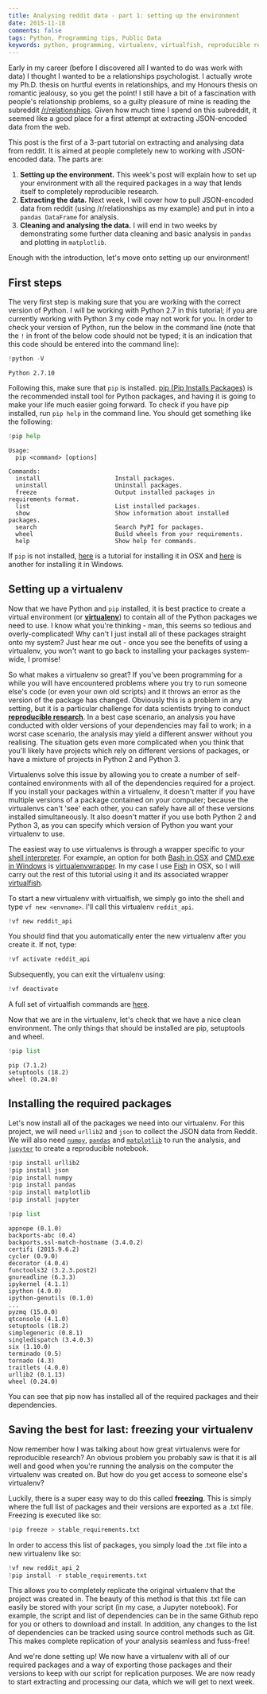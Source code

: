 ```yaml
---
title: Analysing reddit data - part 1: setting up the environment 
date: 2015-11-18  
comments: false  
tags: Python, Programming tips, Public Data
keywords: python, programming, virtualenv, virtualfish, reproducible research  
---
```


Early in my career (before I discovered all I wanted to do was work with data) I thought I wanted to be a relationships psychologist. I actually wrote my Ph.D. thesis on hurtful events in relationships, and my Honours thesis on romantic jealousy, so you get the point! I still have a bit of a fascination with people's relationship problems, so a guilty pleasure of mine is reading the subreddit [/r/relationships](https://www.reddit.com/r/relationships#hme). Given how much time I spend on this subreddit, it seemed like a good place for a first attempt at extracting JSON-encoded data from the web.

This post is the first of a 3-part tutorial on extracting and analysing data from reddit. It is aimed at people completely new to working with JSON-encoded data. The parts are:   
1. **Setting up the environment.** This week's post will explain how to set up your environment with all the required packages in a way that lends itself to completely reproducible research.   
2. **Extracting the data.** Next week, I will cover how to pull JSON-encoded data from reddit (using /r/relationships as my example) and put in into a `pandas DataFrame` for analysis.   
3. **Cleaning and analysing the data.** I will end in two weeks by demonstrating some further data cleaning and basic analysis in `pandas` and plotting in `matplotlib`.   

Enough with the introduction, let's move onto setting up our environment!

## First steps

The very first step is making sure that you are working with the correct version of Python. I will be working with Python 2.7 in this tutorial; if you are currently working with Python 3 my code may not work for you. In order to check your version of Python, run the below in the command line (note that the `!` in front of the below code should not be typed; it is an indication that this code should be entered into the command line):


```python
!python -V
```

    Python 2.7.10


Following this, make sure that `pip` is installed. [pip (Pip Installs Packages)](https://pip.pypa.io/en/stable/) is the recommended install tool for Python packages, and having it is going to make your life much easier going forward. To check if you have pip installed, run `pip help` in the command line. You should get something like the following:


```python
!pip help
```

    
    Usage:   
      pip <command> [options]
    
    Commands:
      install                     Install packages.
      uninstall                   Uninstall packages.
      freeze                      Output installed packages in requirements format.
      list                        List installed packages.
      show                        Show information about installed packages.
      search                      Search PyPI for packages.
      wheel                       Build wheels from your requirements.
      help                        Show help for commands.



If `pip` is not installed, [here](http://jamie.curle.io/posts/installing-pip-virtualenv-and-virtualenvwrapper-on-os-x/) is a tutorial for installing it in OSX and [here](http://www.tylerbutler.com/2012/05/how-to-install-python-pip-and-virtualenv-on-windows-with-powershell/) is another for installing it in Windows.

## Setting up a virtualenv

Now that we have Python and `pip` installed, it is best practice to create a virtual environment (or [**virtualenv**](http://docs.python-guide.org/en/latest/dev/virtualenvs/)) to contain all of the Python packages we need to use. I know what you're thinking - man, this seems so tedious and overly-complicated! Why can't I just install all of these packages straight onto my system? Just hear me out - once you see the benefits of using a virtualenv, you won't want to go back to installing your packages system-wide, I promise!

So what makes a virtualenv so great? If you've been programming for a while you will have encountered problems where you try to run someone else's code (or even your own old scripts) and it throws an error as the version of the package has changed. Obviously this is a problem in any setting, but it is a particular challenge for data scientists trying to conduct [**reproducible research**](https://en.wikipedia.org/wiki/Reproducibility#Reproducible_research). In a best case scenario, an analysis you have conducted with older versions of your dependencies may fail to work; in a worst case scenario, the analysis may yield a different answer without you realising. The situation gets even more complicated when you think that you'll likely have projects which rely on different versions of packages, or have a mixture of projects in Python 2 and Python 3.

Virtualenvs solve this issue by allowing you to create a number of self-contained environments with all of the dependencies required for a project. If you install your packages within a virtualenv, it doesn't matter if you have multiple versions of a package contained on your computer; because the virtualenvs can't 'see' each other, you can safely have all of these versions installed simultaneously. It also doesn't matter if you use both Python 2 and Python 3, as you can specify which version of Python you want your virtualenv to use.

The easiest way to use virtualenvs is through a wrapper specific to your [shell interpreter](https://en.wikipedia.org/wiki/Unix_shell). For example, an option for both [Bash in OSX](http://jamie.curle.io/posts/installing-pip-virtualenv-and-virtualenvwrapper-on-os-x/) and [CMD.exe in Windows](http://www.tylerbutler.com/2012/05/how-to-install-python-pip-and-virtualenv-on-windows-with-powershell/) is [virtualenvwrapper](https://virtualenvwrapper.readthedocs.org/en/latest/). In my case I use [Fish](http://fishshell.com/) in OSX, so I will carry out the rest of this tutorial using it and its associated wrapper [virtualfish](http://virtualfish.readthedocs.org/en/latest/index.html).

To start a new virtualenv with virtualfish, we simply go into the shell and type `vf new <envname>`. I'll call this virtualenv `reddit_api`.


```python
!vf new reddit_api
```

You should find that you automatically enter the new virtualenv after you create it. If not, type:


```python
!vf activate reddit_api
```

Subsequently, you can exit the virtualenv using:


```python
!vf deactivate
```

A full set of virtualfish commands are [here](http://virtualfish.readthedocs.org/en/latest/usage.html).

Now that we are in the virtualenv, let's check that we have a nice clean environment. The only things that should be installed are pip, setuptools and wheel.


```python
!pip list
```

    pip (7.1.2)
    setuptools (18.2)
    wheel (0.24.0)


## Installing the required packages

Let's now install all of the packages we need into our virtualenv. For this project, we will need `urllib2` and `json` to collect the JSON data from Reddit. We will also need [`numpy`](http://www.numpy.org/), [`pandas`](http://pandas.pydata.org/) and [`matplotlib`](http://matplotlib.org/) to run the analysis, and [`jupyter`](http://jupyter.org/) to create a reproducible notebook.


```python
!pip install urllib2
!pip install json
!pip install numpy
!pip install pandas
!pip install matplotlib
!pip install jupyter
```


```python
!pip list
```

    appnope (0.1.0)
    backports-abc (0.4)
    backports.ssl-match-hostname (3.4.0.2)
    certifi (2015.9.6.2)
    cycler (0.9.0)
    decorator (4.0.4)
    functools32 (3.2.3.post2)
    gnureadline (6.3.3)
    ipykernel (4.1.1)
    ipython (4.0.0)
    ipython-genutils (0.1.0)
    ...
    pyzmq (15.0.0)
    qtconsole (4.1.0)
    setuptools (18.2)
    simplegeneric (0.8.1)
    singledispatch (3.4.0.3)
    six (1.10.0)
    terminado (0.5)
    tornado (4.3)
    traitlets (4.0.0)
    urllib2 (0.1.13)
    wheel (0.24.0)


You can see that pip now has installed all of the required packages and their dependencies.

## Saving the best for last: freezing your virtualenv

Now remember how I was talking about how great virtualenvs were for reproducible research? An obvious problem you probably saw is that it is all well and good when you're running the analysis on the computer the virtualenv was created on. But how do you get access to someone else's virtualenv?

Luckily, there is a super easy way to do this called **freezing**. This is simply where the full list of packages and their versions are exported as a .txt file. Freezing is executed like so:


```python
!pip freeze > stable_requirements.txt
```

In order to access this list of packages, you simply load the .txt file into a new virtualenv like so:


```python
!vf new reddit_api_2
!pip install -r stable_requirements.txt
```

This allows you to completely replicate the original virtualenv that the project was created in. The beauty of this method is that this .txt file can easily be stored with your script (in my case, a Jupyter notebook). For example, the script and list of dependencies can be in the same Github repo for you or others to download and install. In addition, any changes to the list of dependencies can be tracked using source control methods such as Git. This makes complete replication of your analysis seamless and fuss-free!

And we're done setting up! We now have a virtualenv with all of our required packages and a way of exporting those packages and their versions to keep with our script for replication purposes. We are now ready to start extracting and processing our data, which we will get to next week.